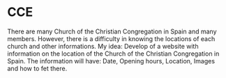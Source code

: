 # CCE
There are many Church of the Christian Congregation in Spain and many members.
However, there is a difficulty in knowing the locations of each church and other informations.
My idea: Develop of a website with information on the location of the Church of the Christian Congregation in Spain. 
The information will have: Date, Opening hours, Location, Images and how to fet there.
